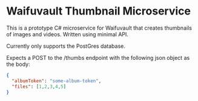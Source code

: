 # Waifuvault Thumbnail Microservice
This is a prototype C# microservice for Waifuvault that creates thumbnails of 
images and videos.  Written using minimal API.

Currently only supports the PostGres database.

Expects a POST to the /thumbs endpoint with the following json object as the body:

```json
{
  "albumToken": "some-album-token",
  "files": [1,2,3,4,5]
}
```

